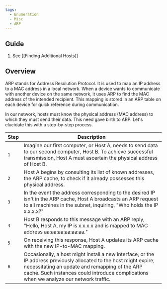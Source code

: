 ```yaml
---
tags:
  - Enumeration
  - Misc
  - ARP
---
```


## Guide

1. See [[Finding Additional Hosts]]

## Overview 

ARP stands for Address Resolution Protocol. It is used to map an IP address to a MAC address in a local network. When a device wants to communicate with another device on the same network, it uses ARP to find the MAC address of the intended recipient. This mapping is stored in an ARP table on each device for quick reference during communication.

In our network, hosts must know the physical address (MAC address) to which they must send their data. This need gave birth to ARP. Let's elucidate this with a step-by-step process.

| **Step** | **Description**                                                                                                                                                                                                                                                |
| -------- | -------------------------------------------------------------------------------------------------------------------------------------------------------------------------------------------------------------------------------------------------------------- |
| `1`      | Imagine our first computer, or Host A, needs to send data to our second computer, Host B. To achieve successful transmission, Host A must ascertain the physical address of Host B.                                                                            |
| `2`      | Host A begins by consulting its list of known addresses, the ARP cache, to check if it already possesses this physical address.                                                                                                                                |
| `3`      | In the event the address corresponding to the desired IP isn't in the ARP cache, Host A broadcasts an ARP request to all machines in the subnet, inquiring, "Who holds the IP x.x.x.x?"                                                                        |
| `4`      | Host B responds to this message with an ARP reply, "Hello, Host A, my IP is x.x.x.x and is mapped to MAC address aa:aa:aa:aa:aa:aa."                                                                                                                           |
| `5`      | On receiving this response, Host A updates its ARP cache with the new IP-to-MAC mapping.                                                                                                                                                                       |
| `6`      | Occasionally, a host might install a new interface, or the IP address previously allocated to the host might expire, necessitating an update and remapping of the ARP cache. Such instances could introduce complications when we analyze our network traffic. |
